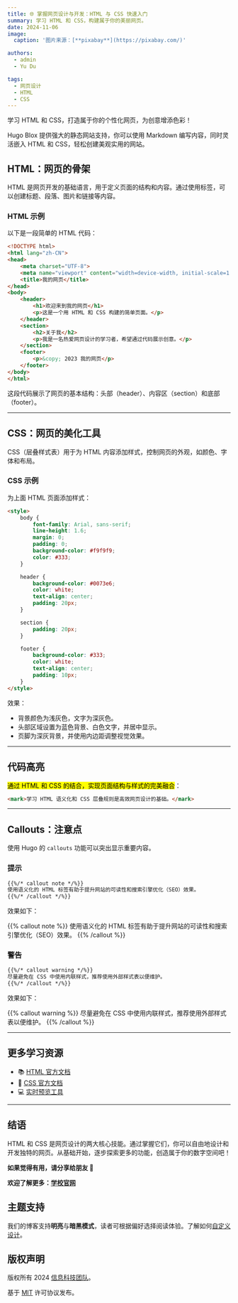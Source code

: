 ```yaml
---
title: 🌐 掌握网页设计与开发：HTML 与 CSS 快速入门
summary: 学习 HTML 和 CSS，构建属于你的美丽网页。
date: 2024-11-06
image:
  caption: '图片来源：[**pixabay**](https://pixabay.com/)'

authors:
  - admin
  - Yu Du

tags:
  - 网页设计
  - HTML
  - CSS
---
```


学习 HTML 和 CSS，打造属于你的个性化网页，为创意增添色彩！

Hugo Blox 提供强大的静态网站支持，你可以使用 Markdown 编写内容，同时灵活嵌入 HTML 和 CSS，轻松创建美观实用的网站。

## HTML：网页的骨架

HTML 是网页开发的基础语言，用于定义页面的结构和内容。通过使用标签，可以创建标题、段落、图片和链接等内容。

### HTML 示例

以下是一段简单的 HTML 代码：

```html
<!DOCTYPE html>
<html lang="zh-CN">
<head>
    <meta charset="UTF-8">
    <meta name="viewport" content="width=device-width, initial-scale=1.0">
    <title>我的网页</title>
</head>
<body>
    <header>
        <h1>欢迎来到我的网页</h1>
        <p>这是一个用 HTML 和 CSS 构建的简单页面。</p>
    </header>
    <section>
        <h2>关于我</h2>
        <p>我是一名热爱网页设计的学习者，希望通过代码展示创意。</p>
    </section>
    <footer>
        <p>&copy; 2023 我的网页</p>
    </footer>
</body>
</html>
```

这段代码展示了网页的基本结构：头部（header）、内容区（section）和底部（footer）。

---

## CSS：网页的美化工具

CSS（层叠样式表）用于为 HTML 内容添加样式，控制网页的外观，如颜色、字体和布局。

### CSS 示例

为上面 HTML 页面添加样式：

```html
<style>
    body {
        font-family: Arial, sans-serif;
        line-height: 1.6;
        margin: 0;
        padding: 0;
        background-color: #f9f9f9;
        color: #333;
    }

    header {
        background-color: #0073e6;
        color: white;
        text-align: center;
        padding: 20px;
    }

    section {
        padding: 20px;
    }

    footer {
        background-color: #333;
        color: white;
        text-align: center;
        padding: 10px;
    }
</style>
```

效果：

- 背景颜色为浅灰色，文字为深灰色。
- 头部区域设置为蓝色背景、白色文字，并居中显示。
- 页脚为深灰背景，并使用内边距调整视觉效果。

---

## 代码高亮

<mark>通过 HTML 和 CSS 的结合，实现页面结构与样式的完美融合</mark>：

```html
<mark>学习 HTML 语义化和 CSS 层叠规则是高效网页设计的基础。</mark>
```

---

## Callouts：注意点

使用 Hugo 的 `callouts` 功能可以突出显示重要内容。

### 提示

```markdown
{{%/* callout note */%}}
使用语义化的 HTML 标签有助于提升网站的可读性和搜索引擎优化（SEO）效果。
{{%/* /callout */%}}
```

效果如下：

{{% callout note %}}
使用语义化的 HTML 标签有助于提升网站的可读性和搜索引擎优化（SEO）效果。
{{% /callout %}}

### 警告

```markdown
{{%/* callout warning */%}}
尽量避免在 CSS 中使用内联样式，推荐使用外部样式表以便维护。
{{%/* /callout */%}}
```

效果如下：

{{% callout warning %}}
尽量避免在 CSS 中使用内联样式，推荐使用外部样式表以便维护。
{{% /callout %}}

---

## 更多学习资源

- 📚 [HTML 官方文档](https://developer.mozilla.org/zh-CN/docs/Web/HTML)
- 🎨 [CSS 官方文档](https://developer.mozilla.org/zh-CN/docs/Web/CSS)
- 💻 [实时预览工具](https://codepen.io/)

---

## 结语

HTML 和 CSS 是网页设计的两大核心技能。通过掌握它们，你可以自由地设计和开发独特的网页。从基础开始，逐步探索更多的功能，创造属于你的数字空间吧！

**如果觉得有用，请分享给朋友 🙌**

**欢迎了解更多：[学校官网](https://szlgzx.edu.cn)**

## 主题支持

我们的博客支持**明亮**与**暗黑模式**，读者可根据偏好选择阅读体验。了解如何[自定义设计](https://docs.noi.cn/design)。

## 版权声明

版权所有 2024 [信息科技团队](https://noi.cn)。

基于 [MIT](https://github.com/ioi/competition-blog/LICENSE.md) 许可协议发布。